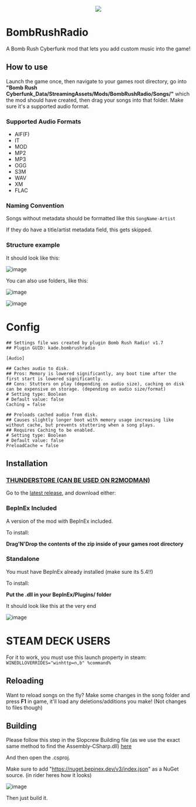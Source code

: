 <p align="center">
  <img src="https://github.com/Kade-github/BombRushRadio/assets/26305836/0ffccadb-8004-437f-8543-5040c219fff2">
</p>

# BombRushRadio
A Bomb Rush Cyberfunk mod that lets you add custom music into the game!

## How to use

Launch the game once, then navigate to your games root directory, go into **"Bomb Rush Cyberfunk_Data/StreamingAssets/Mods/BombRushRadio/Songs/"** which the mod should have created, then drag your songs into that folder. Make sure it's a supported audio format.

### Supported Audio Formats
- AIF(F)
- IT
- MOD
- MP2
- MP3
- OGG
- S3M
- WAV
- XM
- FLAC

### Naming Convention

Songs without metadata should be formatted like this `SongName-Artist`

If they do have a title/artist metadata field, this gets skipped.

### Structure example

It should look like this:

![image](https://github.com/Kade-github/BombRushRadio/assets/26305836/c30022e8-703f-4918-9a46-b70a65019be6)


You can also use folders, like this:

![image](https://github.com/Kade-github/BombRushRadio/assets/26305836/dc977b6b-2e49-461f-94a2-e1a2955041b8)

![image](https://github.com/Kade-github/BombRushRadio/assets/26305836/108a13ba-ce65-4b65-81cb-fb03a7b003ef)

# Config

```
## Settings file was created by plugin Bomb Rush Radio! v1.7
## Plugin GUID: kade.bombrushradio

[Audio]

## Caches audio to disk.
## Pros: Memory is lowered significantly, any boot time after the first start is lowered significantly.
## Cons: Stutters on play (depending on audio size), caching on disk can be expensive on storage. (depending on audio size/format)
# Setting type: Boolean
# Default value: false
Caching = false

## Preloads cached audio from disk.
## Causes slightly longer boot with memory usage increasing like without cache, but prevents stuttering when a song plays.
## Requires Caching to be enabled.
# Setting type: Boolean
# Default value: false
PreloadCache = false

```

## Installation

### [THUNDERSTORE (CAN BE USED ON R2MODMAN)](https://thunderstore.io/c/bomb-rush-cyberfunk/p/Kade/BombRushRadio/)

Go to the [latest release](https://github.com/Kade-github/BombRushRadio/releases/latest), and download either:

### BepInEx Included

A version of the mod with BepInEx included.

To install:

**Drag'N'Drop the contents of the zip inside of your games root directory**

### Standalone

You must have BepInEx already installed (make sure its 5.4!!)

To install:

**Put the .dll in your BepInEx/Plugins/ folder**

It should look like this at the very end

![image](https://github.com/Kade-github/BombRushRadio/assets/26305836/46ca5d9f-d041-44ee-9ffb-a969f357fa00)

# STEAM DECK USERS

For it to work, you must use this launch property in steam: `WINEDLLOVERRIDES="winhttp=n,b" %command%`



## Reloading

Want to reload songs on the fly? Make some changes in the song folder and press **F1** in game, it'll load any deletions/additions you make! (Not changes to files though)

## Building

Please follow this step in the Slopcrew Building file (as we use the exact same method to find the Assembly-CSharp.dll) [here](https://github.com/SlopCrew/SlopCrew/blob/main/docs/Developer%20Guide.md#building-slop-crew)

And then open the .csproj.

Make sure to add "https://nuget.bepinex.dev/v3/index.json" as a NuGet source. (in rider heres how it looks)

![image](https://github.com/Kade-github/BombRushRadio/assets/26305836/e128d6c4-debd-4d02-a51b-85b7f8b21517)

Then just build it.
